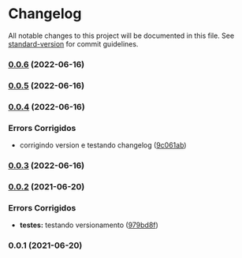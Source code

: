 # Changelog

All notable changes to this project will be documented in this file. See [standard-version](https://github.com/conventional-changelog/standard-version) for commit guidelines.

### [0.0.6](https://github.com/FabianaTavares/fabiana-utils/compare/v0.0.5...v0.0.6) (2022-06-16)

### [0.0.5](https://github.com/FabianaTavares/fabiana-utils/compare/v0.0.4...v0.0.5) (2022-06-16)

### [0.0.4](https://github.com/FabianaTavares/fabiana-utils/compare/v0.0.3...v0.0.4) (2022-06-16)


### Errors Corrigidos

* corrigindo version e testando changelog ([9c061ab](https://github.com/FabianaTavares/fabiana-utils/commit/9c061ab2f77e03c7bd5c650ad5c2d63dc9821701))

### [0.0.3](https://github.com/FabianaTavares/fabiana-utils/compare/v0.0.2...v0.0.3) (2022-06-16)

### [0.0.2](https://github.com/FabianaTavares/fabiana-utils/compare/v0.0.1...v0.0.2) (2021-06-20)


### Errors Corrigidos

* **testes:** testando versionamento ([979bd8f](https://github.com/FabianaTavares/fabiana-utils/commit/979bd8f94491a7aa323b5bf2e20ce726f67cafcf))

### 0.0.1 (2021-06-20)
